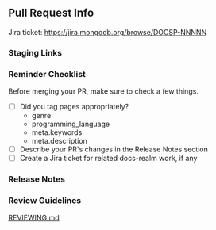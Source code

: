 ## Pull Request Info

Jira ticket: https://jira.mongodb.org/browse/DOCSP-NNNNN

### Staging Links


### Reminder Checklist

Before merging your PR, make sure to check a few things.

- [ ] Did you tag pages appropriately?
  - genre
  - programming_language
  - meta.keywords
  - meta.description
- [ ] Describe your PR's changes in the Release Notes section
- [ ] Create a Jira ticket for related docs-realm work, if any

### Release Notes

<!--
- **Define Data Access Permissions**
  - Data Access Role Examples: Update CRUD Permissions example screenshots and
    copyable JSON
-->

### Review Guidelines

[REVIEWING.md](https://github.com/mongodb/docs-app-services/blob/master/REVIEWING.md)
